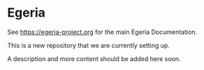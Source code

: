 <!-- SPDX-License-Identifier: CC-BY-4.0 -->
<!-- Copyright Contributors to the Egeria project. -->

# Egeria

<!-- TODO: Add a README -->

See https://egeria-project.org for the main Egeria Documentation.

This is a new repository that we are currently setting up. 

A description and more content should be added here soon.
